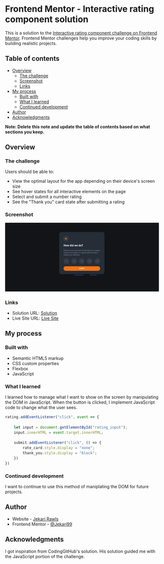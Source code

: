 # Frontend Mentor - Interactive rating component solution

This is a solution to the [Interactive rating component challenge on Frontend Mentor](https://www.frontendmentor.io/challenges/interactive-rating-component-koxpeBUmI). Frontend Mentor challenges help you improve your coding skills by building realistic projects. 

## Table of contents

- [Overview](#overview)
  - [The challenge](#the-challenge)
  - [Screenshot](#screenshot)
  - [Links](#links)
- [My process](#my-process)
  - [Built with](#built-with)
  - [What I learned](#what-i-learned)
  - [Continued development](#continued-development)
- [Author](#author)
- [Acknowledgments](#acknowledgments)

**Note: Delete this note and update the table of contents based on what sections you keep.**

## Overview

### The challenge

Users should be able to:

- View the optimal layout for the app depending on their device's screen size
- See hover states for all interactive elements on the page
- Select and submit a number rating
- See the "Thank you" card state after submitting a rating

### Screenshot

![](./images/screenshot.png)


### Links

- Solution URL: [Solution](https://www.frontendmentor.io/challenges/interactive-rating-component-koxpeBUmI/hub/responsive-interactive-rating-component-Q4kaE_Rs4a)
- Live Site URL: [Live Site](https://frontend-mentor-rating-component-solution.netlify.app/)

## My process

### Built with

- Semantic HTML5 markup
- CSS custom properties
- Flexbox
- JavaScript

### What I learned

I learned how to manage what I want to show on the screen by manipulating the DOM in JavaScript. When the button is clicked, I implement JavaScript code to change what the user sees.

```js
rating.addEventListener("click", event => {

    let input = document.getElementById("rating_input");
    input.innerHTML = event.target.innerHTML;

    submit.addEventListener("click", () => {
        rate_card.style.display = "none";
        thank_you.style.display = "block";
    })
})
```

### Continued development

I want to continue to use this method of maniplating the DOM for future projects.

## Author

- Website - [Jekari Rawls](https://jekarirawlsportfolio.netlify.app/)
- Frontend Mentor - [@Jekari99](https://www.frontendmentor.io/profile/Jekari99)

## Acknowledgments

I got inspiration from CodingGitHub's solution. His solution guided me with the JavaScript portion of the challenge.

